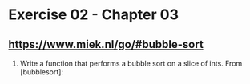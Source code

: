 # Exercise 02 - Chapter 03

## https://www.miek.nl/go/#bubble-sort

1. Write a function that performs a bubble sort on a slice of ints. From [bubblesort]:
